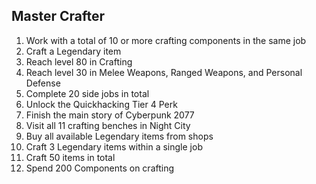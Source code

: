 ## Master Crafter

1. Work with a total of 10 or more crafting components in the same job
2. Craft a Legendary item
3. Reach level 80 in Crafting 
4. Reach level 30 in Melee Weapons, Ranged Weapons, and Personal Defense
5. Complete 20 side jobs in total
6. Unlock the Quickhacking Tier 4 Perk
7. Finish the main story of Cyberpunk 2077
8. Visit all 11 crafting benches in Night City
9. Buy all available Legendary items from shops
10. Craft 3 Legendary items within a single job
11. Craft 50 items in total
12. Spend 200 Components on crafting
